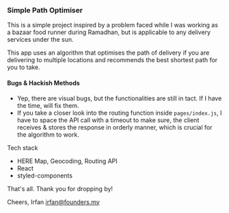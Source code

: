 ### Simple Path Optimiser

This is a simple project inspired by a problem faced while I was working as a bazaar food runner during Ramadhan, but is applicable to any delivery services under the sun.

This app uses an algorithm that optimises the path of delivery if you are delivering to multiple locations and recommends the best shortest path for you to take.

#### Bugs & Hackish Methods

- Yep, there are visual bugs, but the functionalities are still in tact. If I have the time, will fix them.
- If you take a closer look into the routing function inside `pages/index.js`, I have to space the API call with a timeout to make sure, the client receives & stores the response in orderly manner, which is crucial for the algorithm to work.

Tech stack

- HERE Map, Geocoding, Routing API
- React
- styled-components

That's all. Thank you for dropping by!

Cheers,
Irfan
irfan@founders.my
